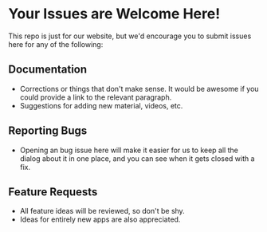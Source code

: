 # Your Issues are Welcome Here!
This repo is just for our website, but we'd encourage you to submit issues here for any of the following:

## Documentation
- Corrections or things that don't make sense.  It would be awesome if you could provide a link to the relevant paragraph. 
- Suggestions for adding new material, videos, etc.

## Reporting Bugs
-  Opening an bug issue here will make it easier for us to keep all the dialog about it in one place, and you can see when it gets closed with a fix.

## Feature Requests
- All feature ideas will be reviewed, so don't be shy.
- Ideas for entirely new apps are also appreciated.
